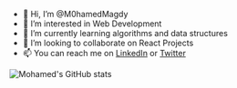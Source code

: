 - 👋 Hi, I’m @M0hamedMagdy
- 👀 I’m interested in Web Development 
- 🌱 I’m currently learning algorithms and data structures
- 💞️ I’m looking to collaborate on React Projects 
- 📫 You can reach me on [LinkedIn](https://www.linkedin.com/in/m0hamedmagdy/) or [Twitter](https://twitter.com/imohameds2)

 ![Mohamed's GitHub stats](https://github-readme-stats-mohamedmagdy.vercel.app/api?username=M0hamedMagdy&show_icons=true&theme=dark)

<!---
M0hamedMagdy/M0hamedMagdy is a ✨ special ✨ repository because its `README.md` (this file) appears on your GitHub profile.
You can click the Preview link to take a look at your changes.
--->
